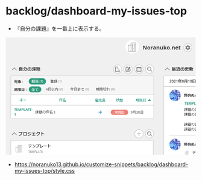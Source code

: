 # backlog/dashboard-my-issues-top

- 『自分の課題』を一番上に表示する。

![Image](image.png)

- <https://noranuko13.github.io/customize-snippets/backlog/dashboard-my-issues-top/style.css>
